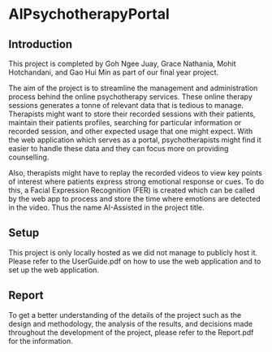 # AIPsychotherapyPortal

## Introduction
This project is completed by Goh Ngee Juay, Grace Nathania, Mohit Hotchandani, and Gao Hui Min as part of our final year project. 

The aim of the project is to streamline the management and administration process behind the online psychotherapy services.
These online therapy sessions generates a tonne of relevant data that is tedious to manage. Therapists might want to store their 
recorded sessions with their patients, maintain their patients profiles, searching for particular information or recorded session, and
other expected usage that one might expect. With the web application which serves as a portal, psychotherapists might find it easier 
to handle these data and they can focus more on providing counselling. 

Also, therapists might have to replay the recorded videos to view key points of interest where patients express strong emotional
response or cues. To do this, a Facial Expression Recognition (FER) is created which can be called by the web app to process and store
the time where emotions are detected in the video. Thus the name AI-Assisted in the project title.

## Setup
This project is only locally hosted as we did not manage to publicly host it.
Please refer to the UserGuide.pdf on how to use the web application and to set up the web application. 

## Report
To get a better understanding of the details of the project such as the design and methodology, the analysis of the results, and decisions
made throughout the development of the project, please refer to the Report.pdf for the information. 

